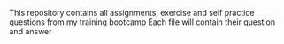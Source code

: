 This repository contains all assignments, exercise and self practice questions from my training bootcamp
Each file will contain their question and answer

